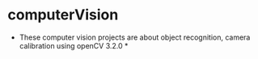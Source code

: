 # computerVision

* These computer vision projects are about object recognition, camera calibration using openCV 3.2.0 *

